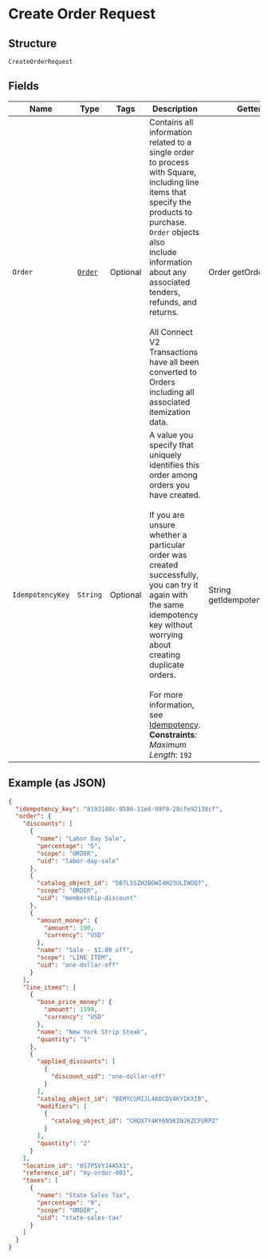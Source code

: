 
# Create Order Request

## Structure

`CreateOrderRequest`

## Fields

| Name | Type | Tags | Description | Getter |
|  --- | --- | --- | --- | --- |
| `Order` | [`Order`](../../doc/models/order.md) | Optional | Contains all information related to a single order to process with Square,<br>including line items that specify the products to purchase. `Order` objects also<br>include information about any associated tenders, refunds, and returns.<br><br>All Connect V2 Transactions have all been converted to Orders including all associated<br>itemization data. | Order getOrder() |
| `IdempotencyKey` | `String` | Optional | A value you specify that uniquely identifies this<br>order among orders you have created.<br><br>If you are unsure whether a particular order was created successfully,<br>you can try it again with the same idempotency key without<br>worrying about creating duplicate orders.<br><br>For more information, see [Idempotency](https://developer.squareup.com/docs/basics/api101/idempotency).<br>**Constraints**: *Maximum Length*: `192` | String getIdempotencyKey() |

## Example (as JSON)

```json
{
  "idempotency_key": "8193148c-9586-11e6-99f9-28cfe92138cf",
  "order": {
    "discounts": [
      {
        "name": "Labor Day Sale",
        "percentage": "5",
        "scope": "ORDER",
        "uid": "labor-day-sale"
      },
      {
        "catalog_object_id": "DB7L55ZH2BGWI4H23ULIWOQ7",
        "scope": "ORDER",
        "uid": "membership-discount"
      },
      {
        "amount_money": {
          "amount": 100,
          "currency": "USD"
        },
        "name": "Sale - $1.00 off",
        "scope": "LINE_ITEM",
        "uid": "one-dollar-off"
      }
    ],
    "line_items": [
      {
        "base_price_money": {
          "amount": 1599,
          "currency": "USD"
        },
        "name": "New York Strip Steak",
        "quantity": "1"
      },
      {
        "applied_discounts": [
          {
            "discount_uid": "one-dollar-off"
          }
        ],
        "catalog_object_id": "BEMYCSMIJL46OCDV4KYIKXIB",
        "modifiers": [
          {
            "catalog_object_id": "CHQX7Y4KY6N5KINJKZCFURPZ"
          }
        ],
        "quantity": "2"
      }
    ],
    "location_id": "057P5VYJ4A5X1",
    "reference_id": "my-order-001",
    "taxes": [
      {
        "name": "State Sales Tax",
        "percentage": "9",
        "scope": "ORDER",
        "uid": "state-sales-tax"
      }
    ]
  }
}
```


